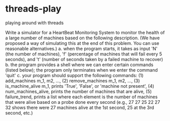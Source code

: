 threads-play
============

playing around with threads

Write a simulator for a HeartBeat Monitoring System to monitor the health of a large number of
machines based on the following description. (We have proposed a way of simulating this at the
end of this problem. You can use reasonable alternatives.)
a. when the program starts, it takes as input 'N' (the number of machines), 'f' (percentage
of machines that will fail every 5 seconds), and 't' (number of seconds taken by a failed machine
to recover)
b. the program provides a shell where we can enter certain commands (listed below); the
program only terminates when we enter the command 'quit'
c. your program should support the following commands: (1) add_machines m_1, m2,
..., (2) remove_machines m_1, m2, ..., (3) is_machine_alive m_1, prints 'True', 'False', or
'machine not present', (4) num_machines_alive, prints the number of machines that are alive,
(5) failure_trend, prints a list where each element is the number of machines that were alive
based on a probe done every second (e.g., 27 27 25 22 27 32 shows there were 27 machines
alive at the 1st second, 25 at the 3rd second, etc.)


